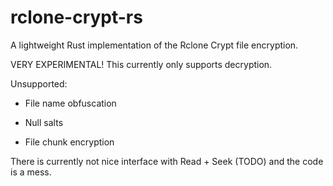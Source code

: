 # rclone-crypt-rs

A lightweight Rust implementation of the Rclone Crypt file encryption.

VERY EXPERIMENTAL! This currently only supports decryption.

Unsupported:

* File name obfuscation

* Null salts

* File chunk encryption

There is currently not nice interface with Read + Seek (TODO) and the code is a mess.

